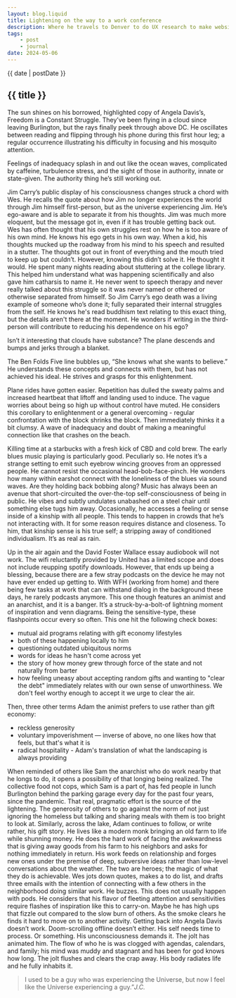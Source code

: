 ```yaml
---
layout: blog.liquid
title: Lightening on the way to a work conference
description: Where he travels to Denver to do UX research to make websites better
tags:
    - post
    - journal
date: 2024-05-06
---
```



<section class="hero">
    <time class="meta-date" datetime="{{ date | postDate }}">{{ date | postDate }}</time>
    <h1>{{ title }} </h1>
    <p></p>

</section>

<section>


The sun shines on his borrowed, highlighted copy of Angela Davis’s, Freedom is a Constant Struggle. They’ve been flying in a cloud since leaving Burlington, but the rays finally peek through above DC. He oscillates between reading and flipping through his phone during this first hour leg; a regular occurrence illustrating his difficulty in focusing and his mosquito attention. 

Feelings of inadequacy splash in and out like the ocean waves, complicated by caffeine, turbulence stress, and the sight of those in authority, innate or state-given. The authority thing he’s still working out. 

Jim Carry’s public display of his consciousness changes struck a chord with Wes. He recalls the quote about how Jim no longer experiences the world through Jim himself first-person, but as the universe experiencing Jim. He’s ego-aware and is able to separate it from his thoughts. Jim was much more eloquent, but the message got in, even if it has trouble getting back out. Wes has often thought that his own struggles rest on how he is too aware of his own mind. He knows his ego gets in his own way. When a kid, his thoughts mucked up the roadway from his mind to his speech and resulted in a stutter. The thoughts got out in front of everything and the mouth tried to keep up but couldn’t. However, knowing this didn’t solve it. He thought it would. He spent many nights reading about stuttering at the college library. This helped him understand what was happening scientifically and also gave him catharsis to name it. He never went to speech therapy and never really talked about this struggle so it was never named or othered or otherwise separated from himself. So Jim Carry’s ego death was a living example of someone who’s done it; fully separated their internal struggles from the self. He knows he's read buddhism text relating to this exact thing, but the details aren't there at the moment. He wonders if writing in the third-person will contribute to reducing his dependence on his ego? 


Isn’t it interesting that clouds have substance? The plane descends and bumps and jerks through a blanket. 

The Ben Folds Five line bubbles up, “She knows what she wants to believe.” He understands these concepts and connects with them, but has not achieved his ideal. He strives and grasps for this enlightenment. 

Plane rides have gotten easier. Repetition has dulled the sweaty palms and increased heartbeat that liftoff and landing used to induce. The vague worries about being so high up without control have muted. He considers this corollary to enlightenment or a general overcoming - regular confrontation with the block shrinks the block. Then immediately thinks it a bit clumsy. A wave of inadequacy and doubt of making a meaningful connection like that crashes on the beach. 

Killing time at a starbucks with a fresh kick of CBD and cold brew. The early blues music playing is particularly good. Peculiarly so. He notes it’s a strange setting to emit such eyebrow wincing grooves from an oppressed people. He cannot resist the occasional head-bob-face-pinch. He wonders how many within earshot connect with the loneliness of the blues via sound waves. Are they holding back bobbing along? Music has always been an avenue that short-circuited the over-the-top self-consciousness of being in public. He vibes and subtly undulates unabashed on a steel chair until something else tugs him away. Occasionally, he accesses a feeling or sense inside of a kinship with all people. This tends to happen in crowds that he’s not interacting with. It for some reason requires distance and closeness. To him, that kinship sense is his true self; a stripping away of conditioned individualism. It’s as real as rain. 

Up in the air again and the David Foster Wallace essay audiobook will not work. The wifi reluctantly provided by United has a limited scope and does not include reupping spotify downloads. However, that ends up being a blessing, because there are a few stray podcasts on the device he may not have ever ended up getting to. With WFH (working from home) and there being few tasks at work that can withstand dialog in the background these days, he rarely podcasts anymore. This one though features an animist and an anarchist, and it is a banger. It’s a struck-by-a-bolt-of lightning moment of inspiration and venn diagrams. Being the sensitive-type, these flashpoints occur every so often. This one hit the following check boxes:

- mutual aid programs relating with gift economy lifestyles
- both of these happening locally to him
- questioning outdated ubiquitous norms 
- words for ideas he hasn't come across yet
- the story of how money grew through force of the state and not naturally from barter
- how feeling uneasy about accepting random gifts and wanting to "clear the debt" immediately relates with our own sense of unworthiness. We don't feel worthy enough to accept it we urge to clear the air.

Then, three other terms Adam the animist prefers to use rather than gift economy: 
- reckless generosity
- voluntary impoverishment — inverse of above, no one likes how that feels, but that's what it is
- radical hospitality - Adam's translation of what the landscaping is always providing


When reminded of others like Sam the anarchist who do work nearby that he longs to do, it opens a possibility of that longing being realized. The collective food not cops, which Sam is a part of, has fed people in lunch Burlington behind the parking garage every day for the past four years, since the pandemic. That real, pragmatic effort is the source of the lightening. The generosity of others to go against the norm of not just ignoring the homeless but talking and sharing meals with them is too bright to look at. Similarly, across the lake, Adam continues to follow, or write rather, his gift story. He lives like a modern monk bringing an old farm to life while shunning money. He does the hard work of facing the awkwardness that is giving away goods from his farm to his neighbors and asks for nothing immediately in return. His work feeds on relationship and forges new ones under the premise of deep, subversive ideas rather than low-level conversations about the weather. The two are heroes; the magic of what they do is achievable. Wes jots down quotes, makes a to do list, and drafts three emails with the intention of connecting with a few others in the neighborhood doing similar work. He buzzes. This does not usually happen with pods. He considers that his flavor of fleeting attention and sensitivities require flashes of inspiration like this to carry-on. Maybe he has high ups that fizzle out compared to the slow burn of others. As the smoke clears he finds it hard to move on to another activity. Getting back into Angela Davis doesn’t work. Doom-scrolling offline doesn’t either. His self needs time to process. Or something. His unconsciousness demands it. The jolt has animated him. The flow of who he is was clogged with agendas, calendars, and family; his mind was muddy and stagnant and has been for god knows how long. The jolt flushes and clears the crap away. His body radiates life and he fully inhabits it. 


<blockquote>
    <p>I used to be a guy who was experiencing the Universe, but now I feel like the Universe experiencing a guy.”<cite>J.C.</cite></p>
</blockquote>
